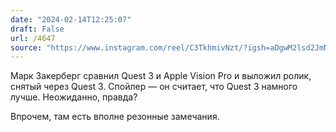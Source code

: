 ```yaml
---
date: "2024-02-14T12:25:07"
draft: False
url: /4647
source: "https://www.instagram.com/reel/C3TkhmivNzt/?igsh=aDgwM2lsd2JmNWJ5"
---
```


Марк Закерберг сравнил Quest 3 и Apple Vision Pro и выложил ролик, снятый через Quest 3. Спойлер — он считает, что Quest 3 намного лучше. Неожиданно, правда?

Впрочем, там есть вполне резонные замечания.
